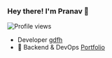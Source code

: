 
### Hey there! I'm Pranav 👋

<p align="left"> <img src="https://komarev.com/ghpvc/?username=ganeshpatil386386&label=Profile%20views&color=0e75b6&style=flat" alt="Profile views" /> </p>

-  Developer  [gdfh](link)
- 🎯 Backend & DevOps [Portfolio]()  
  



<!--START_SECTION:activity-->

<!--END_SECTION:activity-->
